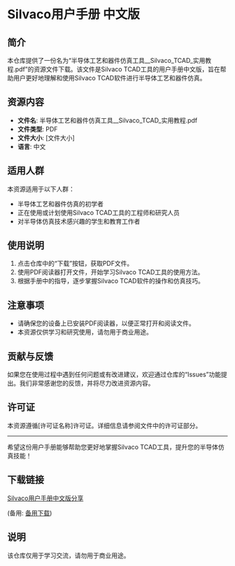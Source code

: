 # Silvaco用户手册 中文版

## 简介
本仓库提供了一份名为“半导体工艺和器件仿真工具__Silvaco_TCAD_实用教程.pdf”的资源文件下载。该文件是Silvaco TCAD工具的用户手册中文版，旨在帮助用户更好地理解和使用Silvaco TCAD软件进行半导体工艺和器件仿真。

## 资源内容
- **文件名**: 半导体工艺和器件仿真工具__Silvaco_TCAD_实用教程.pdf
- **文件类型**: PDF
- **文件大小**: [文件大小]
- **语言**: 中文

## 适用人群
本资源适用于以下人群：
- 半导体工艺和器件仿真的初学者
- 正在使用或计划使用Silvaco TCAD工具的工程师和研究人员
- 对半导体仿真技术感兴趣的学生和教育工作者

## 使用说明
1. 点击仓库中的“下载”按钮，获取PDF文件。
2. 使用PDF阅读器打开文件，开始学习Silvaco TCAD工具的使用方法。
3. 根据手册中的指导，逐步掌握Silvaco TCAD软件的操作和仿真技巧。

## 注意事项
- 请确保您的设备上已安装PDF阅读器，以便正常打开和阅读文件。
- 本资源仅供学习和研究使用，请勿用于商业用途。

## 贡献与反馈
如果您在使用过程中遇到任何问题或有改进建议，欢迎通过仓库的“Issues”功能提出。我们非常感谢您的反馈，并将尽力改进资源内容。

## 许可证
本资源遵循[许可证名称]许可证。详细信息请参阅文件中的许可证部分。

---

希望这份用户手册能够帮助您更好地掌握Silvaco TCAD工具，提升您的半导体仿真技能！

## 下载链接
[Silvaco用户手册中文版分享](https://pan.quark.cn/s/91a0440ee1bf) 

(备用: [备用下载](https://pan.baidu.com/s/1XQ6g-pt_ey8VRDN8TxfmXQ?pwd=1234))

## 说明

该仓库仅用于学习交流，请勿用于商业用途。
